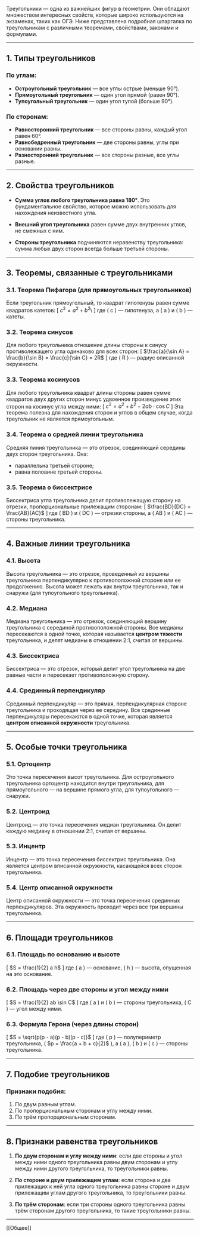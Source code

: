 Треугольники — одна из важнейших фигур в геометрии. Они обладают множеством интересных свойств, которые широко используются на экзаменах, таких как ОГЭ. Ниже представлена подробная шпаргалка по треугольникам с различными теоремами, свойствами, законами и формулами.

---

## 1. **Типы треугольников**

### По углам:
- **Остроугольный треугольник** — все углы острые (меньше 90°).
- **Прямоугольный треугольник** — один угол прямой (равен 90°).
- **Тупоугольный треугольник** — один угол тупой (больше 90°).

### По сторонам:
- **Равносторонний треугольник** — все стороны равны, каждый угол равен 60°.
- **Равнобедренный треугольник** — две стороны равны, углы при основании равны.
- **Разносторонний треугольник** — все стороны разные, все углы разные.

---

## 2. **Свойства треугольников**

- **Сумма углов любого треугольника равна 180°**. Это фундаментальное свойство, которое можно использовать для нахождения неизвестного угла.
  
- **Внешний угол треугольника** равен сумме двух внутренних углов, не смежных с ним.
  
- **Стороны треугольника** подчиняются неравенству треугольника: сумма любых двух сторон всегда больше третьей стороны.

---

## 3. **Теоремы, связанные с треугольниками**

### 3.1. **Теорема Пифагора** (для прямоугольных треугольников)
Если треугольник прямоугольный, то квадрат гипотенузы равен сумме квадратов катетов:
\[ $c^2 = a^2 + b^2$\ ]
где \( c \) — гипотенуза, а \( a \) и \( b \) — катеты.

### 3.2. **Теорема синусов**
Для любого треугольника отношение длины стороны к синусу противолежащего угла одинаково для всех сторон:
\[ $\frac{a}{\sin A} = \frac{b}{\sin B} = \frac{c}{\sin C} = 2R$ ]
где \( R \) — радиус описанной окружности.

### 3.3. **Теорема косинусов**
Для любого треугольника квадрат длины стороны равен сумме квадратов двух других сторон минус удвоенное произведение этих сторон на косинус угла между ними:
\[ $c^2 = a^2 + b^2 - 2ab \cdot \cos C$ \]
Эта теорема полезна для нахождения сторон и углов в общем случае, когда треугольник не является прямоугольным.

### 3.4. **Теорема о средней линии треугольника**
Средняя линия треугольника — это отрезок, соединяющий середины двух сторон треугольника. Она:
- параллельна третьей стороне;
- равна половине третьей стороны.

### 3.5. **Теорема о биссектрисе**
Биссектриса угла треугольника делит противолежащую сторону на отрезки, пропорциональные прилежащим сторонам:
\[ $\frac{BD}{DC} = \frac{AB}{AC}$ \]
где \( BD \) и \( DC \) — отрезки стороны, а \( AB \) и \( AC \) — стороны треугольника.

---

## 4. **Важные линии треугольника**

### 4.1. **Высота**
Высота треугольника — это отрезок, проведенный из вершины треугольника перпендикулярно к противоположной стороне или ее продолжению. Высота может лежать как внутри треугольника, так и снаружи (для тупоугольного треугольника).

### 4.2. **Медиана**
Медиана треугольника — это отрезок, соединяющий вершину треугольника с серединой противоположной стороны. Все медианы пересекаются в одной точке, которая называется **центром тяжести** треугольника, и делят медианы в отношении 2:1, считая от вершины.

### 4.3. **Биссектриса**
Биссектриса — это отрезок, который делит угол треугольника на две равные части и пересекает противоположную сторону.

### 4.4. **Срединный перпендикуляр**
Срединный перпендикуляр — это прямая, перпендикулярная стороне треугольника и проходящая через ее середину. Все срединные перпендикуляры пересекаются в одной точке, которая является **центром описанной окружности** треугольника.

---

## 5. **Особые точки треугольника**

### 5.1. **Ортоцентр**
Это точка пересечения высот треугольника. Для остроугольного треугольника ортоцентр находится внутри треугольника, для прямоугольного — на вершине прямого угла, для тупоугольного — снаружи.

### 5.2. **Центроид**
Центроид — это точка пересечения медиан треугольника. Он делит каждую медиану в отношении 2:1, считая от вершины.

### 5.3. **Инцентр**
Инцентр — это точка пересечения биссектрис треугольника. Она является центром вписанной окружности, касающейся всех сторон треугольника.

### 5.4. **Центр описанной окружности**
Центр описанной окружности — это точка пересечения срединных перпендикуляров. Эта окружность проходит через все три вершины треугольника.

---

## 6. **Площади треугольников**

### 6.1. **Площадь по основанию и высоте**
\[ $S = \frac{1}{2} a h$ \]
где \( a \) — основание, \( h \) — высота, опущенная на это основание.

### 6.2. **Площадь через две стороны и угол между ними**
\[ $S = \frac{1}{2} ab \sin C$ \]
где \( a \) и \( b \) — стороны треугольника, \( C \) — угол между ними.

### 6.3. **Формула Герона** (через длины сторон)
\[ $S = \sqrt{p(p - a)(p - b)(p - c)}$ \]
где \( p \) — полупериметр треугольника, \( $p = \frac{a + b + c}{2}$ \), а \( a \), \( b \) и \( c \) — стороны треугольника.

---

## 7. **Подобие треугольников**

### Признаки подобия:
1. По двум равным углам.
2. По пропорциональным сторонам и углу между ними.
3. По трём пропорциональным сторонам.

---

## 8. **Признаки равенства треугольников**

1. **По двум сторонам и углу между ними**: если две стороны и угол между ними одного треугольника равны двум сторонам и углу между ними другого треугольника, то треугольники равны.
  
2. **По стороне и двум прилежащим углам**: если сторона и два прилежащих к ней угла одного треугольника равны стороне и двум прилежащим углам другого треугольника, то треугольники равны.

3. **По трём сторонам**: если три стороны одного треугольника равны трём сторонам другого треугольника, то такие треугольники равны.

---
[[Общее]]